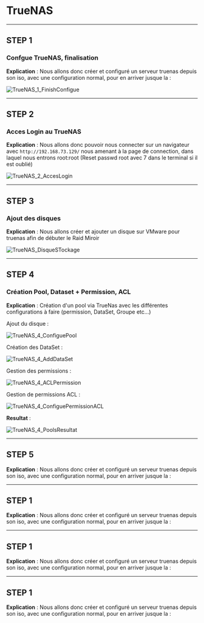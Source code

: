 
# TrueNAS

---------------------------------------------------------------------------------------------
## STEP 1
### Confgue TrueNAS, finalisation

**Explication** : Nous allons donc créer et configuré un serveur truenas depuis son iso, avec une configuration normal, pour en arriver jusque la : 

![TrueNAS_1_FinishConfigue](https://github.com/Asthral/Efrei/assets/151788916/6c991957-1eb5-4909-8a85-e38ce0d420c2)

---------------------------------------------------------------------------------------------
## STEP 2
### Acces Login au TrueNAS

**Explication** : Nous allons donc pouvoir nous connecter sur un navigateur avec `http://192.168.73.129/` nous amenant à la page de connection, dans laquel nous entrons root:root (Reset passwd root avec 7 dans le terminal si il est oublié)

![TrueNAS_2_AccesLogin](https://github.com/Asthral/Efrei/assets/151788916/5a46768e-5ad3-4fd1-a36a-1a5b1b2dc84f)

---------------------------------------------------------------------------------------------
## STEP 3
### Ajout des disques

**Explication** : Nous allons créer et ajouter un disque sur VMware pour truenas afin de débuter le Raid Miroir

![TrueNAS_DisqueSTockage](https://github.com/Asthral/Efrei/assets/151788916/a7561b5b-5e6f-46f7-85a2-d25d28edc1db)

---------------------------------------------------------------------------------------------
## STEP 4
### Création Pool, Dataset + Permission, ACL

**Explication** : Création d'un pool via TrueNas avec les différentes configurations à faire (permission, DataSet, Groupe etc...)

Ajout du disque : 

![TrueNAS_4_ConfiguePool](https://github.com/Asthral/Efrei/assets/151788916/048f4e07-df8a-42d6-b1c0-1a92072a92f5)

Création des DataSet :

![TrueNAS_4_AddDataSet](https://github.com/Asthral/Efrei/assets/151788916/fe4dc794-0c62-48df-acba-7e6257827352)

Gestion des permissions :

![TrueNAS_4_ACLPermission](https://github.com/Asthral/Efrei/assets/151788916/9e3f98f6-0e52-4971-b883-6dfc9e18432e)

Gestion de permissions ACL :

![TrueNAS_4_ConfiguePermissionACL](https://github.com/Asthral/Efrei/assets/151788916/5515ee22-d0b9-471b-a889-63d22aec1bd0)

**Resultat** :

![TrueNAS_4_PoolsResultat](https://github.com/Asthral/Efrei/assets/151788916/9035f2cc-3ccb-4fe2-aedd-28155ef1dafc)

---------------------------------------------------------------------------------------------
## STEP 5

**Explication** : Nous allons donc créer et configuré un serveur truenas depuis son iso, avec une configuration normal, pour en arriver jusque la : 

---------------------------------------------------------------------------------------------
## STEP 1

**Explication** : Nous allons donc créer et configuré un serveur truenas depuis son iso, avec une configuration normal, pour en arriver jusque la : 

---------------------------------------------------------------------------------------------
## STEP 1

**Explication** : Nous allons donc créer et configuré un serveur truenas depuis son iso, avec une configuration normal, pour en arriver jusque la : 

---------------------------------------------------------------------------------------------
## STEP 1

**Explication** : Nous allons donc créer et configuré un serveur truenas depuis son iso, avec une configuration normal, pour en arriver jusque la : 









